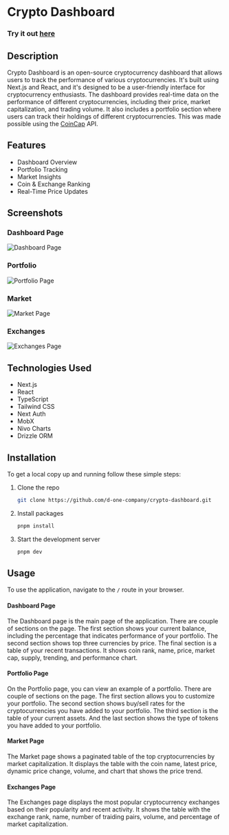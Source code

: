 # Crypto Dashboard

### Try it out [here](https://crypto.d-one.design)

## Description

Crypto Dashboard is an open-source cryptocurrency dashboard that allows users to track the performance of various cryptocurrencies. It's built using Next.js and React, and it's designed to be a user-friendly interface for cryptocurrency enthusiasts. The dashboard provides real-time data on the performance of different cryptocurrencies, including their price, market capitalization, and trading volume. It also includes a portfolio section where users can track their holdings of different cryptocurrencies. This was made possible using the [CoinCap](https://coincap.io) API.

## Features

- Dashboard Overview
- Portfolio Tracking
- Market Insights
- Coin & Exchange Ranking
- Real-Time Price Updates

## Screenshots

### Dashboard Page

![Dashboard Page](https://utfs.io/f/858a67c7-5869-49f3-8a21-4ea29e0ad153-hbvaek.jpg)

### Portfolio

![Portfolio Page](https://utfs.io/f/9eede0ca-1642-4dd9-b198-bde5131471d5-89b36p.21.21.png)

### Market

![Market Page](https://utfs.io/f/5f61ae08-55f8-4db0-b18c-40caf179de41-hvs538.jpg)

### Exchanges

![Exchanges Page](https://utfs.io/f/d5b3dd3b-d72c-4624-be04-6c4d7fd134d6-powgc0.jpg)

## Technologies Used

- Next.js
- React
- TypeScript
- Tailwind CSS
- Next Auth
- MobX
- Nivo Charts
- Drizzle ORM

## Installation

To get a local copy up and running follow these simple steps:

1. Clone the repo
   ```bash
   git clone https://github.com/d-one-company/crypto-dashboard.git
   ```
2. Install packages
   ```bash
   pnpm install
   ```
3. Start the development server
   ```bash
   pnpm dev
   ```

## Usage

To use the application, navigate to the `/` route in your browser.

#### Dashboard Page

The Dashboard page is the main page of the application. There are couple of sections on the page. The first section shows your current balance, including the percentage that indicates performance of your portfolio. The second section shows top three currencies by price. The final section is a table of your recent transactions. It shows coin rank, name, price, market cap, supply, trending, and performance chart.

#### Portfolio Page

On the Portfolio page, you can view an example of a portfolio. There are couple of sections on the page. The first section allows you to customize your portfolio. The second section shows buy/sell rates for the cryptocurrencies you have added to your portfolio. The third section is the table of your current assets. And the last section shows the type of tokens you have added to your portfolio.

#### Market Page

The Market page shows a paginated table of the top cryptocurrencies by market capitalization. It displays the table with the coin name, latest price, dynamic price change, volume, and chart that shows the price trend.

#### Exchanges Page

The Exchanges page displays the most popular cryptocurrency exchanges based on their popularity and recent activity. It shows the table with the exchange rank, name, number of traiding pairs, volume, and percentage of market capitalization.
